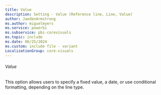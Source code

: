 ```yaml
---
title: Value
description: Setting - Value (Reference line, Line, Value)
author: JaedenArmstrong
ms.author: miguelmyers
ms.service: powerbi
ms.subservice: pbi-corevisuals
ms.topic: include
ms.date: 06/25/2024
ms.custom: include file - variant
LocalizationGroup: core-visuals
---
```

###### Value

This option allows users to specify a fixed value, a date, or use conditional formatting, depending on the line type.
